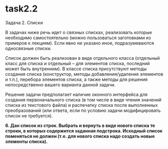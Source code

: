 # task2.2

Задача 2. Списки

  В задачах ниже речь идет о связных списках, реализовать которые необходимо самостоятельно (можно пользоваться заготовками из примеров к лекциям). Если явно не указано иное, подразумеваются односвязные списки.

  Список должен быть реализован в виде отдельного класса (отдельный класс для списка и отдельный – для элементов списка, последний может быть внутренним). В классе списка присутствуют методы создания списка (конструктор, методы добавления/удаления элементов и т.п.), перебора элементов списка, а также методы для решения непосредственно вашего варианта данной задачи.

  Решение задачи предполагает наличие оконного интерфейса для создания первоначального списка (в том числе в виде чтения значений списка из текстового файла) и распечатку списка после выполненных преобразований (или ответа, если по условию задачи модифицировать список не требуется).
  
  **6. Дан список из строк. Выбрать и вернуть в виде нового списка те строки, в которых содержится заданная подстрока. Исходный список поменяться не должен (т.е. для нового списка надо создать новые элементы списка).**
